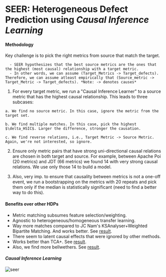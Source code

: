# SEER: Heterogeneous Defect Prediction using *Causal Inference Learning*

#### Methodology
  
Key challenge is to pick the right metrics from source that match the target. 
      
      - SEER hypothesizes that the best source metrics are the ones that the highest (most causal) relationship with a target metric.
      - In other words, we can assume (Target_Metrics -> Target_defects). Therefore, we can assume atleast empirically that (Source_metric -> Target_Metric -> Target_defects). *Note: -> denotes causes*
  
  1. For every target metric, we run a "Causal Inference Learner" to a source metric that has the highest causal relationship. This leads to three subcases:
 
    a. We find no source metric. In this case, ignore the metric from the target set.
    
    b. We find multiple matches. In this case, pick the highest $\delta_HSIC$. Larger the difference, stronger the causation.
    
    c. We find reverse relations, i.e., Target Metric -> Source Metric. Again, we're not interested, so ignore.
 
  2. Ensure only metric pairs that have strong uni-directional causal relations are chosen in both target and source. For example, between Apache Poi (20 metrics) and JDT (66 metrics) we found 14 with very strong causal relations. We use only those 14 to build a model.
  
  3. Also, very imp. to ensure that causality between metrics is not a one-off event, we run a bootstrapping on the metrics with 20 repeats and pick them only if the median is statistically significant (need to find a better way to do this).
  
#### Benefits over other HDPs

- Metric matching subsumes feature selection/weighting.
- Agnostic to heterogeneous/homogeneous transfer learning.
- Way more matches compared to JC Nam's KSAnalyser+Weighted Bipartite Matching. And works better. See [result]().
- There seem to latent causal effects that were ignored by other methods.
- Works better than TCA+. See [result]().
- Also, we find more bellwethers. See [result]().

#### *Causal Inference Learning*
![seer](https://cloud.githubusercontent.com/assets/1433964/19671976/ce655450-9a40-11e6-9525-56a2a271547b.jpg)

 
